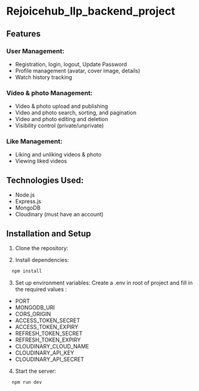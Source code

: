 # Rejoicehub_llp_backend_project



## Features

### User Management:

- Registration, login, logout, Update Password
- Profile management (avatar, cover image, details)
- Watch history tracking

### Video & photo Management:
- Video & photo upload and publishing
- Video and photo search, sorting, and pagination
- Video and photo editing and deletion
- Visibility control (private/unprivate)


### Like Management:

- Liking and unliking videos & photo
- Viewing liked videos


## Technologies Used:

- Node.js
- Express.js
- MongoDB
- Cloudinary (must have an account)

## Installation and Setup

1. Clone the repository:



2. Install dependencies:

```bash
  npm install
```

3. Set up environment variables: Create a .env in root of project and fill in the required values :

- PORT 
- MONGODB_URI 
- CORS_ORIGIN 
- ACCESS_TOKEN_SECRET 
- ACCESS_TOKEN_EXPIRY 
- REFRESH_TOKEN_SECRET 
- REFRESH_TOKEN_EXPIRY
- CLOUDINARY_CLOUD_NAME
- CLOUDINARY_API_KEY
- CLOUDINARY_API_SECRET

4. Start the server:

```bash
  npm run dev
```